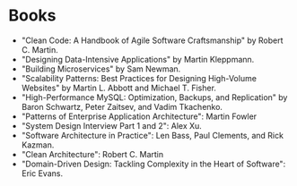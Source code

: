 # Books

- "Clean Code: A Handbook of Agile Software Craftsmanship" by Robert C. Martin.
- "Designing Data-Intensive Applications" by Martin Kleppmann.
- "Building Microservices" by Sam Newman.
- "Scalability Patterns: Best Practices for Designing High-Volume Websites" by Martin L. Abbott and Michael T. Fisher.
- "High-Performance MySQL: Optimization, Backups, and Replication" by Baron Schwartz, Peter Zaitsev, and Vadim Tkachenko.
- "Patterns of Enterprise Application Architecture": Martin Fowler
- "System Design Interview Part 1 and 2": Alex Xu.
- "Software Architecture in Practice": Len Bass, Paul Clements, and Rick Kazman.
- "Clean Architecture": Robert C. Martin
- "Domain-Driven Design: Tackling Complexity in the Heart of Software": Eric Evans.
